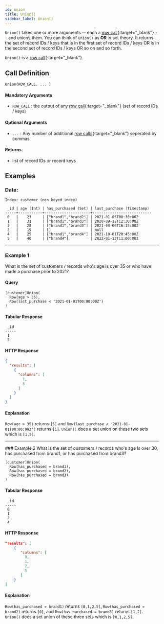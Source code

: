 ```yaml
---
id: union
title: Union()
sidebar_label: Union()
---
```


`Union()` takes one or more arguments -- each a [row call](/data-querying/pql/introduction#row-calls){:target="_blank"} -- and unions them. You can think of `Union()` as **OR** in set theory. It returns the set of record IDs / keys that is in the first set of record IDs / keys OR is in the second set of record IDs / keys OR so on and so forth.

`Union()` is a [row call](/data-querying/pql/introduction#row-calls){:target="_blank"}.

## Call Definition

```
Union(ROW_CALL, ... )
```

#### Mandatory Arguments
- `ROW_CALL` : the output of any [row call](/data-querying/pql/introduction#row-calls){:target="_blank"} (set of record IDs / keys)

#### Optional Arguments
- `...` : Any number of additional [row calls](/data-querying/pql/introduction#row-calls){:target="_blank"} seperated by commas

#### Returns
- list of record IDs or record keys

## Examples

### Data:
```
Index: customer (non keyed index)

 _id | age (Int) | has_purchased (Set) | last_purchase (Timestamp)
-----+-----------+---------------------+---------------------------
 0   |    23     | ["brand1","brand2"] | 2021-01-05T08:30:00Z
 1   |    31     | ["brand1","brand3"] | 2020-09-12T12:30:00Z
 2   |    28     | ["brand1","brand3"] | 2021-08-06T16:15:00Z
 3   |    19     | []                  | null
 4   |    25     | ["brand1","brand4"] | 2021-10-01T20:45:00Z
 5   |    40     | ["brand4"]          | 2022-01-13T11:00:00Z
```
-------
### Example 1
What is the set of customers / records who's age is over 35 or who have made a purchase prior to 2021?

#### Query
```
[customer]Union(
  Row(age > 35), 
  Row(last_purchase < '2021-01-01T00:00:00Z')
)
```
#### Tabular Response
```
 _id
-----
 1
 5
```
#### HTTP Response
```json
{
  "results": [
    {
      "columns": [
        1,
        5
      ]
    }
  ]
}
```
#### Explanation
`Row(age > 35)` returns `[5]` and `Row(last_purchase < '2021-01-01T00:00:00Z')` returns `[1]`. `Union()` does a set union on these two sets which is `[1,5]`.
<hr>
### Example 2
What is the set of customers / records who's age is over 30, has purchased from brand1, or has purchased from brand3?

```
[customer]Union(
  Row(has_purchased = brand1), 
  Row(has_purchased = brand2),
  Row(has_purchased = brand3)
)
```
#### Tabular Response
```
 _id
-----
 0
 1
 2
 4
```

#### HTTP Response
```json
"results": [
    {
       "columns": [
         0,
         1,
         2,
         5
       ]
    }
]
```

#### Explanation
`Row(has_purchased = brand1)` returns `[0,1,2,5]`, `Row(has_purchased = brand2)` returns `[0]`, and `Row(has_purchased = brand3)` returns `[1,2]`.  `Union()` does a set union of these three sets which is `[0,1,2,5]`. 

